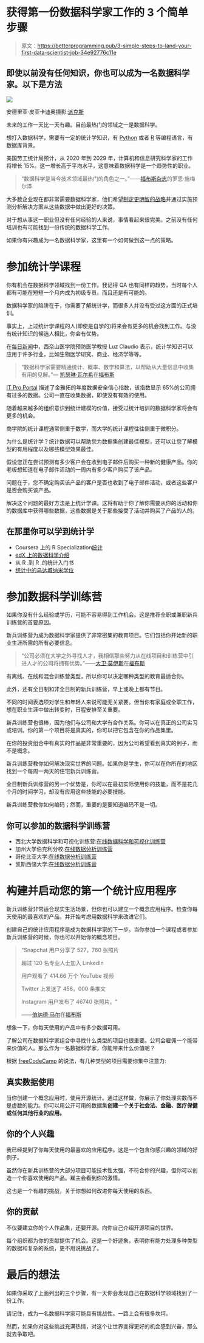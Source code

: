 # 获得第一份数据科学家工作的 3 个简单步骤

> 原文：<https://betterprogramming.pub/3-simple-steps-to-land-your-first-data-scientist-job-34e92776c11e>

## 即使以前没有任何知识，你也可以成为一名数据科学家。以下是方法

![](img/e4b147bf547ea4c6887227b60287c56b.png)

安德里亚·皮亚卡迪奥摄影:[派克斯](https://www.pexels.com/ru-ru/photo/3860628/?utm_content=attributionCopyText&utm_medium=referral&utm_source=pexels)

未来的工作一天比一天有趣。目前最热门的领域之一是数据科学。

想打入数据科学，需要有一定的统计学知识，有 [Python](https://www.python.org/) 或者 [R](https://en.wikipedia.org/wiki/R_(programming_language)) 等编程语言，有数据库背景。

美国劳工统计局预计，从 2020 年到 2029 年，计算机和信息研究科学家的工作将增长 15%。这一增长高于平均水平，这意味着数据科学是一个趋势性的职业。

> “数据科学是当今技术领域最热门的角色之一。”——[福布斯](https://www.forbes.com/sites/cognitiveworld/people/ronschmelzer/)[杂志](https://www.forbes.com/sites/cognitiveworld/2020/06/13/the-present-and-future-of-data-science-an-interview-with-anthony-scriffignano-senior-vice-president--chief-data-scientist-at-dun--bradstreet/?sh=522bbe0dc76a)的罗恩·施梅尔泽

大多数企业现在都非常需要数据科学家，他们希望[制定更明智的战略](https://towardsdatascience.com/how-the-worlds-biggest-companies-use-artificial-intelligence-to-make-systems-smart-6ef6bec40751)并通过实施预测分析解决方案从这些数据中做出更好的决策。

对于想从事这一职业但没有任何经验的人来说，事情看起来很完美。之前没有任何培训也有可能找到一份传统的数据科学工作。

如果你有兴趣成为一名数据科学家，这里有一个如何做到这一点的策略。

# 参加统计学课程

你有机会在数据科学领域找到一份工作。我记得 QA 也有同样的趋势，当时每个人都有可能在短短一个月内成为初级专员。而且还是有可能的。

数据科学家的陷阱在于，你需要了解统计学，而很多人并没有受过这方面的正式培训。

事实上，上过统计学课程的人(即使是自学的)将来会有更多的机会找到工作。与没有统计知识的候选人相比，你会有优势。

在[每日新闻](https://www.nydailynews.com/jobs/courses-boost-chances-landing-job-article-1.2059860)中，西奈山医学院预防医学教授 Luz Claudio 表示，统计学知识可以应用于许多行业，比如生物医学研究、商业、经济学等等。

> “数据科学家需要精通统计、概率、数学和算法，以帮助从大量信息中收集有用的见解。”— [凯瑟琳·瓦尔希](https://www.forbes.com/sites/cognitiveworld/people/kathleenwalch/)在[福布斯](https://www.forbes.com/sites/cognitiveworld/2019/12/01/why-data-scientists-arent-data-engineers/?sh=33d9e5c53445)

[IT Pro Portal](https://www.itproportal.com/news/businesses-are-collecting-more-data-than-they-can-handle-even-after-gdpr/) 描述了金雅拓的年度数据安全信心指数，该指数显示 65%的公司拥有过多的数据。公司一直在收集数据，即使没有有效的使用。

随着越来越多的组织意识到统计建模的价值，接受过统计培训的数据科学家将会有更多的机会。

商学院的统计课程通常侧重于数学，而大学的统计课程往往侧重于微积分。

为什么是统计学？统计数据可以帮助您为数据集创建最佳模型，还可以让您了解模型的有用程度以及哪些模型效果最佳。

假设您正在尝试预测有多少客户会在收到电子邮件后购买一种新的健康产品。你的老板想知道在电子邮件活动的一周内有多少客户购买了该产品。

问题在于，您不确定购买该产品的客户是否也收到了电子邮件活动，或者这些客户是否会购买该产品。

解决这个问题的最好方法是上统计学课。这将有助于你了解你需要从你的活动和你的数据库中获得哪些数据，这些数据是关于那些接受了活动并购买了产品的人的。

## 在那里你可以学到统计学

*   Coursera 上的 R Specialization[统计](https://www.coursera.org/specializations/statistics)
*   [edX 上的数据科学介绍](https://www.edx.org/course/intro-to-data-science)
*   从 R .到 R .的统计入门书
*   [统计中的乌达城纳米学位](https://www.udacity.com/course/statistics--st095)

# 参加数据科学训练营

如果你没有什么经验或学历，可能不容易得到工作机会。这是推荐全职或兼职新兵训练营的首要原因。

新兵训练营为成为数据科学家提供了非常密集的教育项目。它们包括你开始新的职业生涯所需的所有必要信息。

> “公司必须在大学之外寻找人才，我相信那些努力从在线项目和训练营中引进人才的公司将拥有优势。”——[大卫·莫伊斯](https://www.forbes.com/sites/forbestechcouncil/people/davidmoise/)在[福布斯](https://www.forbes.com/sites/forbestechcouncil/2021/04/13/we-need-to-solve-the-technology-talent-problem/?sh=37e2c71b5a7f)

有离线、在线和混合训练营类型，所以你可以决定哪种类型的教育最适合你。

此外，还有全日制和非全日制的新兵训练营，早上或晚上都有节目。

不同的时间表选项对学生和年轻人来说可能无关紧要。但当你有家庭或全职工作，想在职业生涯中做出转变时，日程安排至关重要。

新兵训练营也很棒，因为他们与公司和大学有合作关系。你可以在真正的公司实习或培训。你的第一个项目将是真实的，你可以把它包含在你的作品集里。

在你的投资组合中有真实的作品是非常重要的，因为公司希望看到真实的例子，而不是概念。

新兵训练营教你如何解决现实世界的问题。如果你是学生，你可以在你所在的地区找到一个每周一两天的住宅新兵训练营。

全日制新兵训练营的另一个优势是，你可以在最初实际使用你的技能，而不是花几个月的时间学习，却没有应用这些技能的必要技能。

新兵训练营教你如何编码；然而，重要的是要知道编码不是一切。

## 你可以参加的数据科学训练营

*   西北大学数据科学和可视化训练营:[在线数据科学和可视化训练营](https://bootcamp.northwestern.edu/data/)
*   加州大学伯克利分校:[在线数据分析训练营](https://bootcamp.berkeley.edu/data/)
*   哥伦比亚大学:[在线数据分析训练营](https://bootcamp.cvn.columbia.edu/data/)
*   凯斯西储大学:[在线数据分析训练营](https://bootcamp.case.edu/data/)

# 构建并启动您的第一个统计应用程序

新兵训练营非常适合现实生活场景，但你也可以建立一个概念应用程序。检查你每天使用的最喜欢的产品，并开始考虑用数据科学来改进它们。

创建自己的统计应用程序是成为数据科学家的下一步。当你参加一个课程或者参加新兵训练营的时候，你也可以开始你的概念项目。

> “Snapchat 用户分享了 527，760 张照片
> 
> 超过 120 名专业人士加入 LinkedIn
> 
> 用户观看了 414.66 万个 YouTube 视频
> 
> Twitter 上发送了 456，000 条推文
> 
> Instagram 用户发布了 46740 张照片。"
> 
> ——[伯纳德·马尔](https://www.forbes.com/sites/bernardmarr/)在[福布斯](https://www.forbes.com/sites/bernardmarr/2018/05/21/how-much-data-do-we-create-every-day-the-mind-blowing-stats-everyone-should-read/?sh=608587b160ba)

想象一下，你每天使用的产品中有多少数据可用。

了解公司在数据科学家组合中寻找什么类型的项目也很重要。公司会雇佣一个能带来价值的人。那么作为一名数据科学家，你能带来什么价值呢？

根据 [freeCodeCamp](https://www.freecodecamp.org/news/how-to-build-an-awesome-data-science-portfolio/) 的说法，有几种类型的项目需要你集中注意力:

## 真实数据使用

当你创建一个概念应用时，使用开源统计。通过这样做，你展示了你处理实数而不是虚数的能力。你可以用公开可用的数据集**创建一个关于社会法、金融、医疗保健或任何其他行业的应用。**

## 你的个人兴趣

我已经提到了你每天使用的最喜欢的应用程序。这是一个包含你感兴趣的领域的好例子。

虽然你在新兵训练营的大部分项目可能技术性太强，不符合你的兴趣，但你可以创造一个你喜欢使用的产品。雇主会看到你的激情。

这也是一个有趣的挑战，关于你想如何改进你每天使用的东西。

## 你的贡献

不仅要建立你的个人作品集，还要开源。向你自己介绍开源项目的世界。

每个组织都为你的贡献提供了机会。这是一个好迹象，表明你有能力处理多种类型的数据和复杂的系统，更不用说挑战了。

# 最后的想法

如果你采取了上面列出的三个步骤，有一天你会发现自己在数据科学领域找到了一份工作。

请记住，成为一名数据科学家可能具有挑战性。一路上会有很多坎坷。

然而，如果你对这些挑战充满热情，对这个让世界变得更好的机会感到兴奋，那么就去争取吧。
